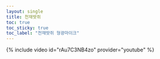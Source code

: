 ```yaml
---
layout: single
title: 천재땃쥐
toc: true
toc_sticky: true
toc_label: "천재땃쥐 형광마이크"
---
```

{% include video id="rAu7C3NB4zo" provider="youtube" %}

